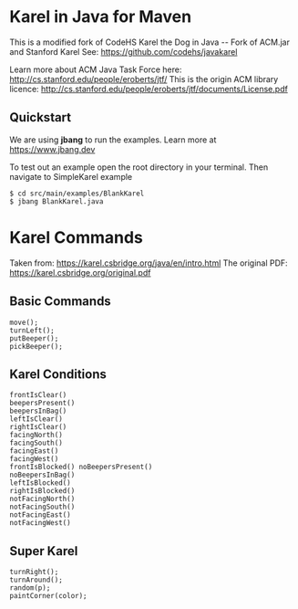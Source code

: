 # Karel in Java for Maven

This is a modified fork of CodeHS Karel the Dog in Java -- Fork of ACM.jar and Stanford Karel
See: https://github.com/codehs/javakarel

Learn more about ACM Java Task Force here: http://cs.stanford.edu/people/eroberts/jtf/
This is the origin ACM library licence: http://cs.stanford.edu/people/eroberts/jtf/documents/License.pdf

## Quickstart

We are using **jbang** to run the examples. Learn more at https://www.jbang.dev

To test out an example open the root directory in your terminal. Then navigate to SimpleKarel example

    $ cd src/main/examples/BlankKarel
    $ jbang BlankKarel.java

# Karel Commands

Taken from: https://karel.csbridge.org/java/en/intro.html
The original PDF: https://karel.csbridge.org/original.pdf

## Basic Commands

    move();
    turnLeft();
    putBeeper();
    pickBeeper();

## Karel Conditions

    frontIsClear()
    beepersPresent()
    beepersInBag()
    leftIsClear()
    rightIsClear()
    facingNorth()
    facingSouth()
    facingEast()
    facingWest()
    frontIsBlocked() noBeepersPresent()
    noBeepersInBag()
    leftIsBlocked()
    rightIsBlocked()
    notFacingNorth()
    notFacingSouth()
    notFacingEast()
    notFacingWest()

## Super Karel

    turnRight();
    turnAround();
    random(p);
    paintCorner(color);
